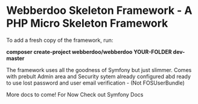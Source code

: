 # Webberdoo Skeleton Framework - A PHP Micro Skeleton Framework

To add a fresh copy of the framework, run: 
<p><b>composer create-project webberdoo/webberdoo YOUR-FOLDER dev-master</b></p>
 <p>The framework uses all the goodness of Symfony but just slimmer. Comes with prebult Admin area and Security sytem already configured abd ready to use lost password and user email verification - (Not FOSUserBundle)</p>
<p>More docs to come! For Now Check out Symfony Docs</p>